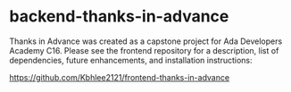 # backend-thanks-in-advance
Thanks in Advance was created as a capstone project for Ada Developers Academy C16. Please see the frontend repository for a description, list of dependencies, future enhancements, and installation instructions: 

https://github.com/Kbhlee2121/frontend-thanks-in-advance
